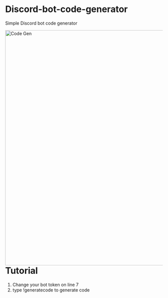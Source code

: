 # Discord-bot-code-generator
Simple Discord bot code generator

<img align="left" alt="Code Gen" width="750px" src="https://cdn.discordapp.com/attachments/893883920993628200/893909896867758141/unknown.png" />

# Tutorial
1. Change your bot token on line 7
2. type !generatecode to generate code
